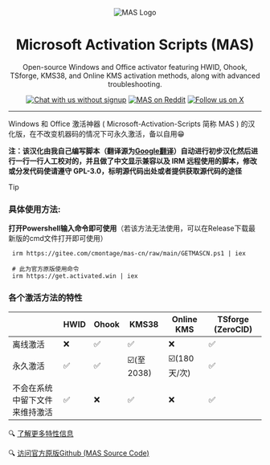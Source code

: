 <p align="center"><img src="https://massgrave.dev/img/logo_small.png" alt="MAS Logo"></p>

<h1 align="center">Microsoft  Activation  Scripts (MAS)</h1>

<p align="center">Open-source Windows and Office activator featuring HWID, Ohook, TSforge, KMS38, and Online KMS activation methods, along with advanced troubleshooting.</p>

<p align="center">
    <a href="https://discord.gg/tVFN4N84PP"><img src="https://img.shields.io/badge/Chat%20with%20us%20on%20Discord--blue?style=social&logo=discord" alt="Chat with us without signup" title="Chat with us without signup"></a>
    <a href="https://www.reddit.com/r/MAS_Activator"><img src="https://img.shields.io/badge/MAS%20on%20Reddit--orange?style=social&logo=reddit" alt="MAS on Reddit" title="MAS on Reddit"></a>
    <a href="https://twitter.com/massgravel"><img src="https://img.shields.io/twitter/follow/massgravel" alt="Follow us on X" title="Follow us on X"></a>
</p>

<hr>


Windows 和 Office 激活神器 ( Microsoft-Activation-Scripts 简称 MAS ) 的汉化版，在不改变机器码的情况下可永久激活，备以自用😁

 **注：该汉化由我自己编写脚本（翻译源为[Google翻译](https://translate.google.com)）自动进行初步汉化然后进行一行一行人工校对的，并且做了中文显示兼容以及 IRM 远程使用的脚本，修改或分发代码使请遵守 GPL-3.0，标明源代码出处或者提供获取源代码的途径**

> [!TIP]
> 
> ### 具体使用方法: 
> 
> **打开Powershell输入命令即可使用**（若该方法无法使用，可以在Release下载最新版的cmd文件打开即可使用）
>
> ```
>  irm https://gitee.com/cmontage/mas-cn/raw/main/GETMASCN.ps1 | iex
> ```
> 
> ```
>  # 此为官方原版使用命令
>  irm https://get.activated.win | iex
> ```

### 各个激活方法的特性

|          | HWID | Ohook  | KMS38 | Online KMS | TSforge (ZeroCID) |
|----------|------|--------|-------|------------|-------------------|
| 离线激活 |  ❌  |  ✅  |  ✅  |  ❌  |  ✅  |
| 永久激活 |  ✅  |  ✅  |  ☑️(至2038)  |  ☑️(180天/次)  |  ✅  |
| 不会在系统中留下文件来维持激活 |  ✅  |  ❌  |  ✅  |  ❌  |  ✅  |

🔍 [了解更多特性信息](https://massgrave.dev/chart#user-content-fn-2) 

🔍 [访问官方原版Github (MAS Source Code)](https://github.com/massgravel/Microsoft-Activation-Scripts?tab=readme-ov-file#download--how-to-use-it)